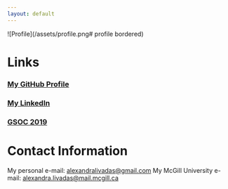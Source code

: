 ```yaml
---
layout: default
---
```


![Profile](/assets/profile.png# profile bordered)

# Links

### [My GitHub Profile](https://github.com/AlexandraLivadas)

### [My LinkedIn](www.linkedin.com/in/alexandra-livadas-6b7a7b158)

### [GSOC 2019](/pages/gsoc-2019.md)

# Contact Information
My personal e-mail: alexandralivadas@gmail.com
My McGill University e-mail: alexandra.livadas@mail.mcgill.ca


